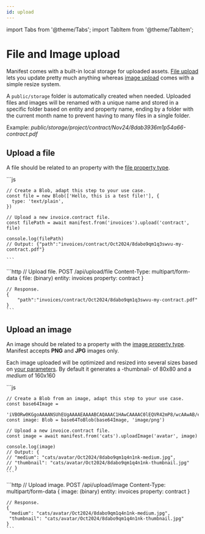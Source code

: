 ```yaml
---
id: upload
---
```


import Tabs from '@theme/Tabs';
import TabItem from '@theme/TabItem';

# File and Image upload

Manifest comes with a built-in local storage for uploaded assets. [File upload](#upload-a-file) lets you update pretty much anything whereas [image upload](#upload-an-image) comes with a simple resize system.

A `public/storage` folder is automatically created when needed. Uploaded files and images will be renamed with a unique name and stored in a specific folder based on entity and property name, ending by a folder with the current month name to prevent having to many files in a single folder.

Example: _public/storage/project/contract/Nov24/8dab3936m1p54a66-contract.pdf_

## Upload a file

A file should be related to an property with the [file property type](./properties.md#file).

<Tabs>
  <TabItem value="sdk" label="JS SDK" default>
    ```js

    // Create a Blob, adapt this step to your use case.
    const file = new Blob(['Hello, this is a test file!'], {
      type: 'text/plain',
    })

    // Upload a new invoice.contract file.
    const filePath = await manifest.from('invoices').upload('contract', file)

    console.log(filePath)
    // Output: {"path":"invoices/contract/Oct2024/8dabo9qm1q3swvu-my-contract.pdf"}

    ```

  </TabItem>
  <TabItem value="rest" label="REST API" default>
    ```http
    // Upload file.
    POST /api/upload/file
    Content-Type: multipart/form-data
    {
        file: (binary)
        entity: invoices
        property: contract
    }

    // Response.
    {
        "path":"invoices/contract/Oct2024/8dabo9qm1q3swvu-my-contract.pdf"
    }
    ```

  </TabItem>
</Tabs>

## Upload an image

An image should be related to a property with the [image property type](./properties.md#image). Manifest accepts **PNG** and **JPG** images only.

Each image uploaded will be optimized and resized into several sizes based on [your parameters](properties#parameters-1). By default it generates a -thumbnail- of 80x80 and a _medium_ of 160x160

<Tabs>
  <TabItem value="sdk" label="JS SDK" default>
    ```js

    // Create a Blob from an image, adapt this step to your use case.
    const base64Image =
      'iVBORw0KGgoAAAANSUhEUgAAAAEAAAABCAQAAAC1HAwCAAAAC0lEQVR42mP8/wcAAwAB/eb7jLwAAAAASUVORK5CYII='
    const image: Blob = base64ToBlob(base64Image, 'image/png')

    // Upload a new invoice.contract file.
    const image = await manifest.from('cats').uploadImage('avatar', image)

    console.log(image)
    // Output: {
    // "medium": "cats/avatar/Oct2024/8dabo9qm1q4n1nk-medium.jpg",
    // "thumbnail": "cats/avatar/Oct2024/8dabo9qm1q4n1nk-thumbnail.jpg"
    // }
    ```

  </TabItem>
  <TabItem value="rest" label="REST API" default>
    ```http
    // Upload image.
    POST /api/upload/image
    Content-Type: multipart/form-data
    {
        image: (binary)
        entity: invoices
        property: contract
    }

    // Response.
    {
     "medium": "cats/avatar/Oct2024/8dabo9qm1q4n1nk-medium.jpg",
     "thumbnail": "cats/avatar/Oct2024/8dabo9qm1q4n1nk-thumbnail.jpg"
    }
    ```

  </TabItem>
</Tabs>
